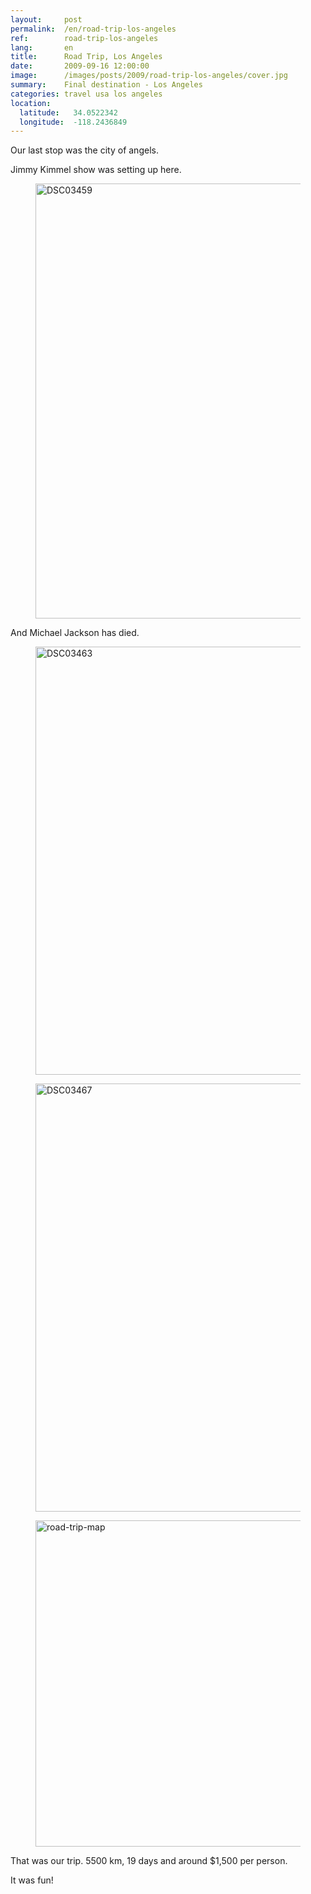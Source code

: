 ```yaml
---
layout:     post
permalink:  /en/road-trip-los-angeles
ref:        road-trip-los-angeles
lang:       en
title:      Road Trip, Los Angeles
date:       2009-09-16 12:00:00
image:      /images/posts/2009/road-trip-los-angeles/cover.jpg
summary:    Final destination - Los Angeles
categories: travel usa los angeles
location:
  latitude:   34.0522342
  longitude:  -118.2436849
---
```


Our last stop was the city of angels.

Jimmy Kimmel show was setting up here.

<figure itemprop="associatedMedia" itemscope itemtype="http://schema.org/ImageObject">
  <a href="/images/posts/2009/road-trip-los-angeles/12840117193_c657f74b42_o.jpg" itemprop="contentUrl" data-size="1600x1087">
    <img src="/images/bg.png" data-src="/images/posts/2009/road-trip-los-angeles/12840117193_d6b30c7f62_b.jpg" width="1024" height="696" itemprop="thumbnail" alt="DSC03459" />
  </a>
</figure>


And Michael Jackson has died.

<figure itemprop="associatedMedia" itemscope itemtype="http://schema.org/ImageObject">
  <a href="/images/posts/2009/road-trip-los-angeles/12840047195_2d82ec8c24_o.jpg" itemprop="contentUrl" data-size="1600x1071">
    <img src="/images/bg.png" data-src="/images/posts/2009/road-trip-los-angeles/12840047195_ba63eb2b21_b.jpg" width="1024" height="685" itemprop="thumbnail" alt="DSC03463" />
  </a>
</figure>

<figure itemprop="associatedMedia" itemscope itemtype="http://schema.org/ImageObject">
  <a href="/images/posts/2009/road-trip-los-angeles/12859330064_524c30ce95_o.jpg" itemprop="contentUrl" data-size="1600x1071">
    <img src="/images/bg.png" data-src="/images/posts/2009/road-trip-los-angeles/12859330064_99358b84b7_b.jpg" width="1024" height="685" itemprop="thumbnail" alt="DSC03467" />
  </a>
</figure>

<figure itemprop="associatedMedia" itemscope itemtype="http://schema.org/ImageObject">
  <a href="/images/posts/2009/road-trip-los-angeles/road-trip-map.png" itemprop="contentUrl" data-size="800x418">
    <img src="/images/bg.png" data-src="/images/posts/2009/road-trip-los-angeles/road-trip-map.png" alt="road-trip-map" width="1000" height="522" />
  </a>
</figure>

That was our trip. 5500 km, 19 days and around $1,500 per person.

It was fun!
